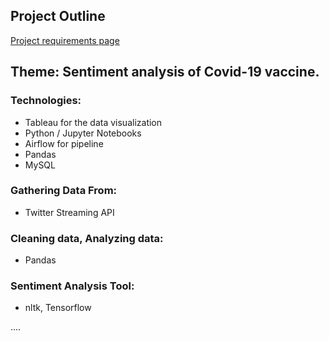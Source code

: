 ## Project Outline

[Project requirements page](https://github.com/Zipcoder/DataZCW-Final-Project) 


## Theme: Sentiment analysis of Covid-19 vaccine.

### Technologies:

* Tableau for the data visualization
* Python / Jupyter Notebooks
* Airflow for pipeline
* Pandas
* MySQL

### Gathering Data From:

* Twitter Streaming API

### Cleaning data, Analyzing data:

* Pandas

### Sentiment Analysis Tool:

* nltk, Tensorflow

....